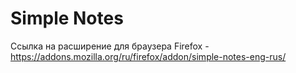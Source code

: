 # Simple Notes

Ссылка на расширение для браузера Firefox - https://addons.mozilla.org/ru/firefox/addon/simple-notes-eng-rus/
